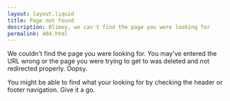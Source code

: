 ```yaml
---
layout: layout.liquid
title: Page not found
description: Blimey, we can't find the page you were looking for
permalink: 404.html
---
```


We couldn't find the page you were looking for. You may've entered the URL wrong or the page you were trying to get to was deleted and not redirected properly. Oopsy.

You might be able to find what your looking for by checking the header or footer navigation. Give it a go.
